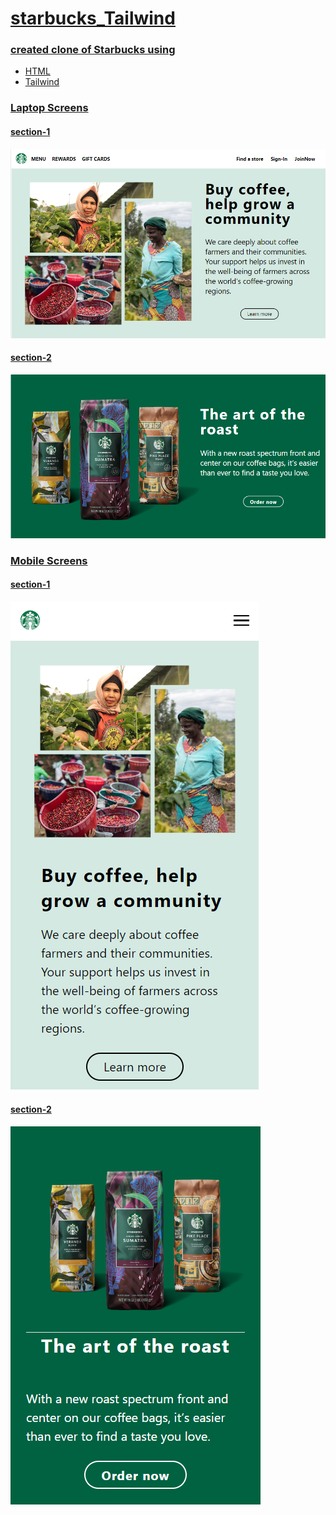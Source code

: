 # <u> starbucks_Tailwind </ul>
### created clone of Starbucks using
- HTML
- Tailwind

### Laptop Screens
#### section-1
![Starbucks_Section-1](./section-1_LaptopScreen.png)
#### section-2
![Starbucks_Section-2](./section-2_LaptopScreen.png)


### Mobile Screens
#### section-1
![Starbucks_Section-1](./section-1_Mobile.png)
#### section-2
![Starbucks_Section-2](./section-2_Mobile.png)